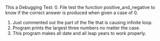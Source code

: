 This a Debugging Test:
0. File test the function positive_and_negative to know if the correct answer is produced when given a case of 0.
1. Just commented out the part of the file that is causing infinite loop.
2. Program prints the largest three numbers no matter the case.
3. This program makes all date and all leap years to work properly.
